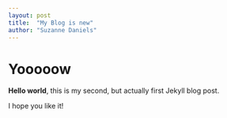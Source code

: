 ```yaml
---
layout: post
title:  "My Blog is new"
author: "Suzanne Daniels"
---
```


# Yooooow 

**Hello world**, this is my second, but actually first Jekyll blog post.

I hope you like it!